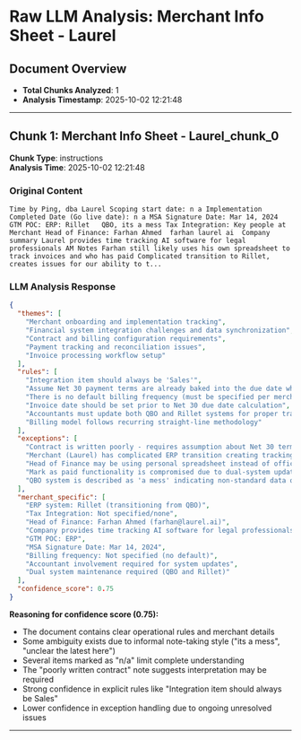 # Raw LLM Analysis: Merchant Info Sheet - Laurel

## Document Overview
- **Total Chunks Analyzed**: 1
- **Analysis Timestamp**: 2025-10-02 12:21:48

---

## Chunk 1: Merchant Info Sheet - Laurel_chunk_0

**Chunk Type**: instructions  
**Analysis Time**: 2025-10-02 12:21:48

### Original Content
```
Time by Ping, dba Laurel Scoping start date: n a Implementation Completed Date (Go live date): n a MSA Signature Date: Mar 14, 2024 GTM POC: ERP: Rillet   QBO, its a mess Tax Integration: Key people at Merchant Head of Finance: Farhan Ahmed  farhan laurel ai  Company summary Laurel provides time tracking AI software for legal professionals AM Notes Farhan still likely uses his own spreadsheet to track invoices and who has paid Complicated transition to Rillet, creates issues for our ability to t...
```

### LLM Analysis Response
```json
{
  "themes": [
    "Merchant onboarding and implementation tracking",
    "Financial system integration challenges and data synchronization",
    "Contract and billing configuration requirements",
    "Payment tracking and reconciliation issues",
    "Invoice processing workflow setup"
  ],
  "rules": [
    "Integration item should always be 'Sales'",
    "Assume Net 30 payment terms are already baked into the due date when contract specifies both",
    "There is no default billing frequency (must be specified per merchant)",
    "Invoice date should be set prior to Net 30 due date calculation",
    "Accountants must update both QBO and Rillet systems for proper tracking",
    "Billing model follows recurring straight-line methodology"
  ],
  "exceptions": [
    "Contract is written poorly - requires assumption about Net 30 terms being pre-calculated in due date",
    "Merchant (Laurel) has complicated ERP transition creating tracking issues",
    "Head of Finance may be using personal spreadsheet instead of official systems for invoice tracking",
    "Mark as paid functionality is compromised due to dual-system update requirements",
    "QBO system is described as 'a mess' indicating non-standard data quality"
  ],
  "merchant_specific": [
    "ERP system: Rillet (transitioning from QBO)",
    "Tax Integration: Not specified/none",
    "Head of Finance: Farhan Ahmed (farhan@laurel.ai)",
    "Company provides time tracking AI software for legal professionals",
    "GTM POC: ERP",
    "MSA Signature Date: Mar 14, 2024",
    "Billing frequency: Not specified (no default)",
    "Accountant involvement required for system updates",
    "Dual system maintenance required (QBO and Rillet)"
  ],
  "confidence_score": 0.75
}
```

**Reasoning for confidence score (0.75):**
- The document contains clear operational rules and merchant details
- Some ambiguity exists due to informal note-taking style ("its a mess", "unclear the latest here")
- Several items marked as "n/a" limit complete understanding
- The "poorly written contract" note suggests interpretation may be required
- Strong confidence in explicit rules like "Integration item should always be Sales"
- Lower confidence in exception handling due to ongoing unresolved issues

---

